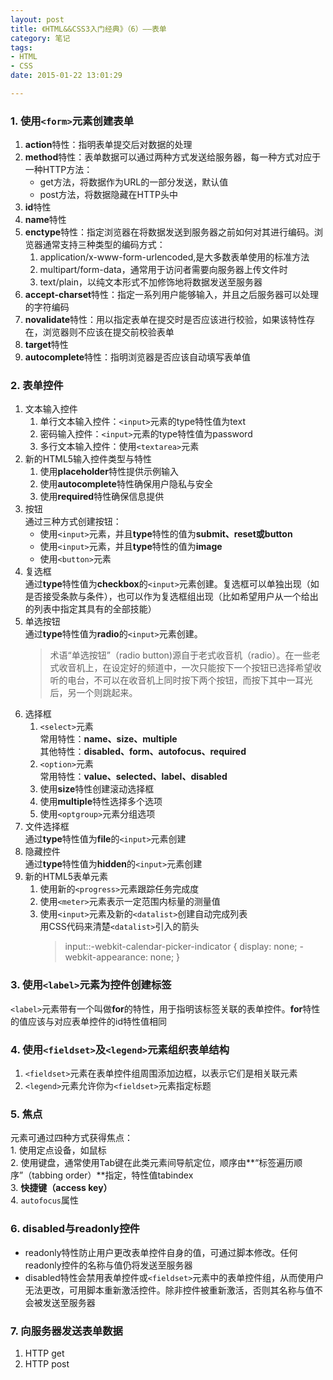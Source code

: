 ```yaml
---
layout: post
title: 《HTML&&CSS3入门经典》（6）——表单
category: 笔记
tags: 
- HTML 
- CSS
date: 2015-01-22 13:01:29

---
```

### 1. 使用`<form>`元素创建表单
1. **action**特性：指明表单提交后对数据的处理
2. **method**特性：表单数据可以通过两种方式发送给服务器，每一种方式对应于一种HTTP方法：
	- get方法，将数据作为URL的一部分发送，默认值
	- post方法，将数据隐藏在HTTP头中
3. **id**特性
4. **name**特性
5. **enctype**特性：指定浏览器在将数据发送到服务器之前如何对其进行编码。浏览器通常支持三种类型的编码方式：
	1. application/x-www-form-urlencoded,是大多数表单使用的标准方法
	2. multipart/form-data，通常用于访问者需要向服务器上传文件时
	3. text/plain，以纯文本形式不加修饰地将数据发送至服务器
6. **accept-charset**特性：指定一系列用户能够输入，并且之后服务器可以处理的字符编码
7. **novalidate**特性：用以指定表单在提交时是否应该进行校验，如果该特性存在，浏览器则不应该在提交前校验表单
8. **target**特性
9. **autocomplete**特性：指明浏览器是否应该自动填写表单值

### 2. 表单控件
1. 文本输入控件
	1. 单行文本输入控件：`<input>`元素的type特性值为text
	2. 密码输入控件：`<input>`元素的type特性值为password
	3. 多行文本输入控件：使用`<textarea>`元素
2. 新的HTML5输入控件类型与特性
	1. 使用**placeholder**特性提供示例输入
	2. 使用**autocomplete**特性确保用户隐私与安全
	3. 使用**required**特性确保信息提供
3. 按钮  
   通过三种方式创建按钮：
	- 使用`<input>`元素，并且**type**特性的值为**submit、reset或button**
	- 使用`<input>`元素，并且**type**特性的值为**image**
	- 使用`<button>`元素
4. 复选框  
	通过**type**特性值为**checkbox**的`<input>`元素创建。复选框可以单独出现（如是否接受条款与条件），也可以作为复选框组出现（比如希望用户从一个给出的列表中指定其具有的全部技能）
5. 单选按钮  
	通过**type**特性值为**radio**的`<input>`元素创建。
	> 术语“单选按钮”（radio button)源自于老式收音机（radio）。在一些老式收音机上，在设定好的频道中，一次只能按下一个按钮已选择希望收听的电台，不可以在收音机上同时按下两个按钮，而按下其中一耳光后，另一个则跳起来。
6. 选择框
	1. `<select>`元素  
		常用特性：**name、size、multiple**  
		其他特性：**disabled、form、autofocus、required**
	2. `<option>`元素  
		常用特性：**value、selected、label、disabled**
	3. 使用**size**特性创建滚动选择框
	4. 使用**multiple**特性选择多个选项
	5. 使用`<optgroup>`元素分组选项  
7. 文件选择框  
	通过**type**特性值为**file**的`<input>`元素创建
8. 隐藏控件  
	通过**type**特性值为**hidden**的`<input>`元素创建
9. 新的HTML5表单元素
	1. 使用新的`<progress>`元素跟踪任务完成度
	2. 使用`<meter>`元素表示一定范围内标量的测量值
	3. 使用`<input>`元素及新的`<datalist>`创建自动完成列表  
		用CSS代码来清楚`<datalist>`引入的箭头   
		> 	input::-webkit-calendar-picker-indicator {
   			display: none;
  			-webkit-appearance: none;
			}

### 3. 使用`<label>`元素为控件创建标签
`<label>`元素带有一个叫做**for**的特性，用于指明该标签关联的表单控件。**for**特性的值应该与对应表单控件的id特性值相同

### 4. 使用`<fieldset>`及`<legend>`元素组织表单结构
1. `<fieldset>`元素在表单控件组周围添加边框，以表示它们是相关联元素
2. `<legend>`元素允许你为`<fieldset>`元素指定标题

### 5. 焦点
元素可通过四种方式获得焦点：  
	1. 使用定点设备，如鼠标  
	2. 使用键盘，通常使用Tab键在此类元素间导航定位，顺序由**“标签遍历顺序”（tabbing order）**指定，特性值tabindex  
	3. **快捷键（access key）**  
	4. `autofocus`属性  

### 6. disabled与readonly控件
- readonly特性防止用户更改表单控件自身的值，可通过脚本修改。任何readonly控件的名称与值仍将发送至服务器
- disabled特性会禁用表单控件或`<fieldset>`元素中的表单控件组，从而使用户无法更改，可用脚本重新激活控件。除非控件被重新激活，否则其名称与值不会被发送至服务器

### 7. 向服务器发送表单数据
1. HTTP get
2. HTTP post
